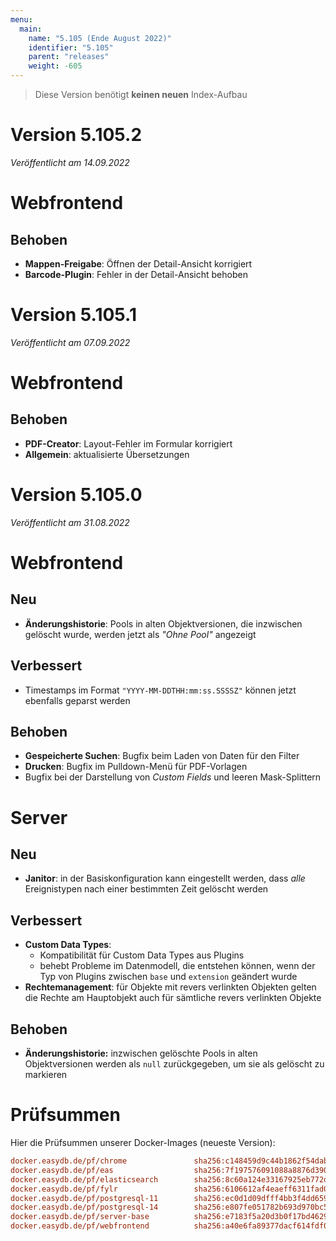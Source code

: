```yaml
---
menu:
  main:
    name: "5.105 (Ende August 2022)"
    identifier: "5.105"
    parent: "releases"
    weight: -605
---
```


> Diese Version benötigt **keinen neuen** Index-Aufbau

# Version 5.105.2

*Veröffentlicht am 14.09.2022*

# Webfrontend

## Behoben

* **Mappen-Freigabe**: Öffnen der Detail-Ansicht korrigiert
* **Barcode-Plugin**: Fehler in der Detail-Ansicht behoben

# Version 5.105.1

*Veröffentlicht am 07.09.2022*

# Webfrontend

## Behoben

* **PDF-Creator**: Layout-Fehler im Formular korrigiert
* **Allgemein**: aktualisierte Übersetzungen

# Version 5.105.0

*Veröffentlicht am 31.08.2022*

# Webfrontend

## Neu

* **Änderungshistorie**: Pools in alten Objektversionen, die inzwischen gelöscht wurde, werden jetzt als *"Ohne Pool"* angezeigt

## Verbessert

* Timestamps im Format `"YYYY-MM-DDTHH:mm:ss.SSSSZ"` können jetzt ebenfalls geparst werden

## Behoben

* **Gespeicherte Suchen**: Bugfix beim Laden von Daten für den Filter
* **Drucken**: Bugfix im Pulldown-Menü für PDF-Vorlagen
* Bugfix bei der Darstellung von *Custom Fields* und leeren Mask-Splittern

# Server

## Neu

* **Janitor**: in der Basiskonfiguration kann eingestellt werden, dass *alle* Ereignistypen nach einer bestimmten Zeit gelöscht werden

## Verbessert

* **Custom Data Types**:
  * Kompatibilität für Custom Data Types aus Plugins
  * behebt Probleme im Datenmodell, die entstehen können, wenn der Typ von Plugins zwischen `base` und `extension` geändert wurde
* **Rechtemanagement**: für Objekte mit revers verlinkten Objekten gelten die Rechte am Hauptobjekt auch für sämtliche revers verlinkten Objekte

## Behoben

* **Änderungshistorie:** inzwischen gelöschte Pools in alten Objektversionen werden als `null` zurückgegeben, um sie als gelöscht zu markieren


# Prüfsummen

Hier die Prüfsummen unserer Docker-Images (neueste Version):

```ini
docker.easydb.de/pf/chrome               sha256:c148459d9c44b1862f54dabe6d5c9548e3a22871640be42558b5a3bf5696c162
docker.easydb.de/pf/eas                  sha256:7f197576091088a8876d39021b97a05e175c8d6908c5faa233045de2a37fe81f
docker.easydb.de/pf/elasticsearch        sha256:8c60a124e33167925eb772d277df818786af7a2a6479ae4c0e35cce45a1fa6a0
docker.easydb.de/pf/fylr                 sha256:6106612af4eaeff6311fad03708e61745a52e21aaccc9ea557ea8d49601bb774
docker.easydb.de/pf/postgresql-11        sha256:ec0d1d09dfff4bb3f4dd659e8ef7b8e4c66d72f6414283a9b824cc8bbfcc2458
docker.easydb.de/pf/postgresql-14        sha256:e807fe051782b693d970bc5938a78a896a6d042efc82e0ba08af6a9ce3f4d719
docker.easydb.de/pf/server-base          sha256:e7183f5a20d3b0f17bd462902544f224cbe89c4f165e6b6f661e5832c6df5d61
docker.easydb.de/pf/webfrontend          sha256:a40e6fa89377dacf614fdf0ac26767f58b40e32c715ba487f38a80bd21dcf109
```
